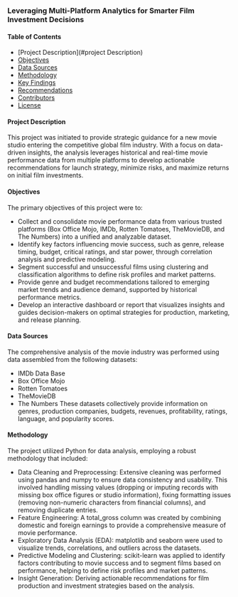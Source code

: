 ### Leveraging Multi-Platform Analytics for Smarter Film Investment Decisions
#### Table of Contents
- [Project Description](#project Description)
- [Objectives](#objectives)
- [Data Sources](#data-sources)
- [Methodology](#methodology)
- [Key Findings](#key-findings)
- [Recommendations](#recommendations)
- [Contributors](#contributors)
- [License](#license)
#### Project Description
This project was initiated to provide strategic guidance for a new movie studio entering the competitive global film industry. With a focus on data-driven insights, the analysis leverages historical and real-time movie performance data from multiple platforms to develop actionable recommendations for launch strategy, minimize risks, and maximize returns on initial film investments.

#### Objectives
The primary objectives of this project were to:

* Collect and consolidate movie performance data from various trusted platforms (Box Office Mojo, IMDb, Rotten Tomatoes, TheMovieDB, and The Numbers) into a unified and analyzable dataset.
* Identify key factors influencing movie success, such as genre, release timing, budget, critical ratings, and star power, through correlation analysis and predictive modeling.
* Segment successful and unsuccessful films using clustering and classification algorithms to define risk profiles and market patterns.
* Provide genre and budget recommendations tailored to emerging market trends and audience demand, supported by historical performance metrics.
* Develop an interactive dashboard or report that visualizes insights and guides decision-makers on optimal strategies for production, marketing, and release planning.
#### Data Sources
The comprehensive analysis of the movie industry was performed using data assembled from the following datasets:

* IMDb Data Base
* Box Office Mojo
* Rotten Tomatoes
* TheMovieDB
* The Numbers
These datasets collectively provide information on genres, production companies, budgets, revenues, profitability, ratings, language, and popularity scores.

#### Methodology
The project utilized Python for data analysis, employing a robust methodology that included:

* Data Cleaning and Preprocessing: Extensive cleaning was performed using pandas and numpy to ensure data consistency and usability. This involved handling missing values (dropping or imputing records with missing box office figures or studio information), fixing formatting issues (removing non-numeric characters from financial columns), and removing duplicate entries.
* Feature Engineering: A total_gross column was created by combining domestic and foreign earnings to provide a comprehensive measure of movie performance.
* Exploratory Data Analysis (EDA): matplotlib and seaborn were used to visualize trends, correlations, and outliers across the datasets.
* Predictive Modeling and Clustering: scikit-learn was applied to identify factors contributing to movie success and to segment films based on performance, helping to define risk profiles and market patterns.
* Insight Generation: Deriving actionable recommendations for film production and investment strategies based on the analysis.
